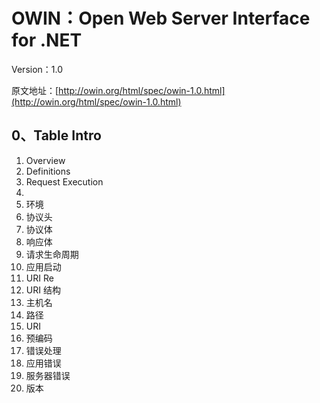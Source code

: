 # OWIN：Open Web Server Interface for .NET

Version：1.0

原文地址：[http://owin.org/html/spec/owin-1.0.html](http://owin.org/html/spec/owin-1.0.html)

## 0、Table Intro

1. Overview
2. Definitions
3. Request Execution
  1. 
  2. 环境
  3. 协议头
  4. 协议体
  5. 响应体
  6. 请求生命周期
4. 应用启动
5. URI Re
  1. URI 结构
  2. 主机名
  3. 路径
  4. URI
  5. 预编码
6. 错误处理
  1. 应用错误
  2. 服务器错误
7. 版本  